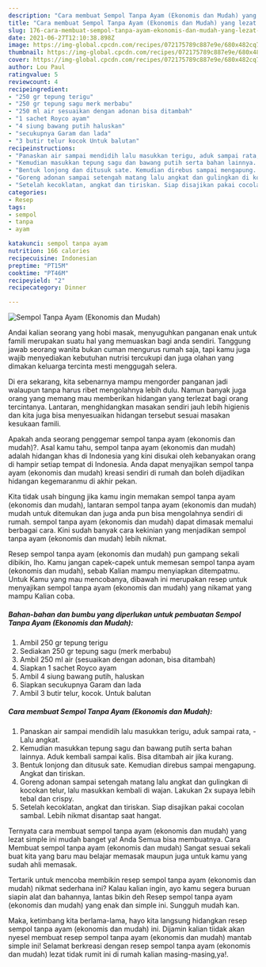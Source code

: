 ```yaml
---
description: "Cara membuat Sempol Tanpa Ayam (Ekonomis dan Mudah) yang lezat dan Mudah Dibuat"
title: "Cara membuat Sempol Tanpa Ayam (Ekonomis dan Mudah) yang lezat dan Mudah Dibuat"
slug: 176-cara-membuat-sempol-tanpa-ayam-ekonomis-dan-mudah-yang-lezat-dan-mudah-dibuat
date: 2021-06-27T12:10:38.898Z
image: https://img-global.cpcdn.com/recipes/072175789c887e9e/680x482cq70/sempol-tanpa-ayam-ekonomis-dan-mudah-foto-resep-utama.jpg
thumbnail: https://img-global.cpcdn.com/recipes/072175789c887e9e/680x482cq70/sempol-tanpa-ayam-ekonomis-dan-mudah-foto-resep-utama.jpg
cover: https://img-global.cpcdn.com/recipes/072175789c887e9e/680x482cq70/sempol-tanpa-ayam-ekonomis-dan-mudah-foto-resep-utama.jpg
author: Lou Paul
ratingvalue: 5
reviewcount: 4
recipeingredient:
- "250 gr tepung terigu"
- "250 gr tepung sagu merk merbabu"
- "250 ml air sesuaikan dengan adonan bisa ditambah"
- "1 sachet Royco ayam"
- "4 siung bawang putih haluskan"
- "secukupnya Garam dan lada"
- "3 butir telur kocok Untuk balutan"
recipeinstructions:
- "Panaskan air sampai mendidih lalu masukkan terigu, aduk sampai rata,  Lalu angkat."
- "Kemudian masukkan tepung sagu dan bawang putih serta bahan lainnya. Aduk kembali sampai kalis. Bisa ditambah air jika kurang."
- "Bentuk lonjong dan ditusuk sate. Kemudian direbus sampai mengapung. Angkat dan tiriskan."
- "Goreng adonan sampai setengah matang lalu angkat dan gulingkan di kocokan telur, lalu masukkan kembali di wajan. Lakukan 2x supaya lebih tebal dan crispy."
- "Setelah kecoklatan, angkat dan tiriskan. Siap disajikan pakai cocolan sambal. Lebih nikmat disantap saat hangat."
categories:
- Resep
tags:
- sempol
- tanpa
- ayam

katakunci: sempol tanpa ayam 
nutrition: 166 calories
recipecuisine: Indonesian
preptime: "PT15M"
cooktime: "PT46M"
recipeyield: "2"
recipecategory: Dinner

---
```



![Sempol Tanpa Ayam (Ekonomis dan Mudah)](https://img-global.cpcdn.com/recipes/072175789c887e9e/680x482cq70/sempol-tanpa-ayam-ekonomis-dan-mudah-foto-resep-utama.jpg)

Andai kalian seorang yang hobi masak, menyuguhkan panganan enak untuk famili merupakan suatu hal yang memuaskan bagi anda sendiri. Tanggung jawab seorang  wanita bukan cuman mengurus rumah saja, tapi kamu juga wajib menyediakan kebutuhan nutrisi tercukupi dan juga olahan yang dimakan keluarga tercinta mesti menggugah selera.

Di era  sekarang, kita sebenarnya mampu mengorder panganan jadi walaupun tanpa harus ribet mengolahnya lebih dulu. Namun banyak juga orang yang memang mau memberikan hidangan yang terlezat bagi orang tercintanya. Lantaran, menghidangkan masakan sendiri jauh lebih higienis dan kita juga bisa menyesuaikan hidangan tersebut sesuai masakan kesukaan famili. 



Apakah anda seorang penggemar sempol tanpa ayam (ekonomis dan mudah)?. Asal kamu tahu, sempol tanpa ayam (ekonomis dan mudah) adalah hidangan khas di Indonesia yang kini disukai oleh kebanyakan orang di hampir setiap tempat di Indonesia. Anda dapat menyajikan sempol tanpa ayam (ekonomis dan mudah) kreasi sendiri di rumah dan boleh dijadikan hidangan kegemaranmu di akhir pekan.

Kita tidak usah bingung jika kamu ingin memakan sempol tanpa ayam (ekonomis dan mudah), lantaran sempol tanpa ayam (ekonomis dan mudah) mudah untuk ditemukan dan juga anda pun bisa mengolahnya sendiri di rumah. sempol tanpa ayam (ekonomis dan mudah) dapat dimasak memalui berbagai cara. Kini sudah banyak cara kekinian yang menjadikan sempol tanpa ayam (ekonomis dan mudah) lebih nikmat.

Resep sempol tanpa ayam (ekonomis dan mudah) pun gampang sekali dibikin, lho. Kamu jangan capek-capek untuk memesan sempol tanpa ayam (ekonomis dan mudah), sebab Kalian mampu menyiapkan ditempatmu. Untuk Kamu yang mau mencobanya, dibawah ini merupakan resep untuk menyajikan sempol tanpa ayam (ekonomis dan mudah) yang nikamat yang mampu Kalian coba.

<!--inarticleads1-->

##### Bahan-bahan dan bumbu yang diperlukan untuk pembuatan Sempol Tanpa Ayam (Ekonomis dan Mudah):

1. Ambil 250 gr tepung terigu
1. Sediakan 250 gr tepung sagu (merk merbabu)
1. Ambil 250 ml air (sesuaikan dengan adonan, bisa ditambah)
1. Siapkan 1 sachet Royco ayam
1. Ambil 4 siung bawang putih, haluskan
1. Siapkan secukupnya Garam dan lada
1. Ambil 3 butir telur, kocok. Untuk balutan




<!--inarticleads2-->

##### Cara membuat Sempol Tanpa Ayam (Ekonomis dan Mudah):

1. Panaskan air sampai mendidih lalu masukkan terigu, aduk sampai rata,  - Lalu angkat.
1. Kemudian masukkan tepung sagu dan bawang putih serta bahan lainnya. Aduk kembali sampai kalis. Bisa ditambah air jika kurang.
1. Bentuk lonjong dan ditusuk sate. Kemudian direbus sampai mengapung. Angkat dan tiriskan.
1. Goreng adonan sampai setengah matang lalu angkat dan gulingkan di kocokan telur, lalu masukkan kembali di wajan. Lakukan 2x supaya lebih tebal dan crispy.
1. Setelah kecoklatan, angkat dan tiriskan. Siap disajikan pakai cocolan sambal. Lebih nikmat disantap saat hangat.




Ternyata cara membuat sempol tanpa ayam (ekonomis dan mudah) yang lezat simple ini mudah banget ya! Anda Semua bisa membuatnya. Cara Membuat sempol tanpa ayam (ekonomis dan mudah) Sangat sesuai sekali buat kita yang baru mau belajar memasak maupun juga untuk kamu yang sudah ahli memasak.

Tertarik untuk mencoba membikin resep sempol tanpa ayam (ekonomis dan mudah) nikmat sederhana ini? Kalau kalian ingin, ayo kamu segera buruan siapin alat dan bahannya, lantas bikin deh Resep sempol tanpa ayam (ekonomis dan mudah) yang enak dan simple ini. Sungguh mudah kan. 

Maka, ketimbang kita berlama-lama, hayo kita langsung hidangkan resep sempol tanpa ayam (ekonomis dan mudah) ini. Dijamin kalian tiidak akan nyesel membuat resep sempol tanpa ayam (ekonomis dan mudah) mantab simple ini! Selamat berkreasi dengan resep sempol tanpa ayam (ekonomis dan mudah) lezat tidak rumit ini di rumah kalian masing-masing,ya!.

